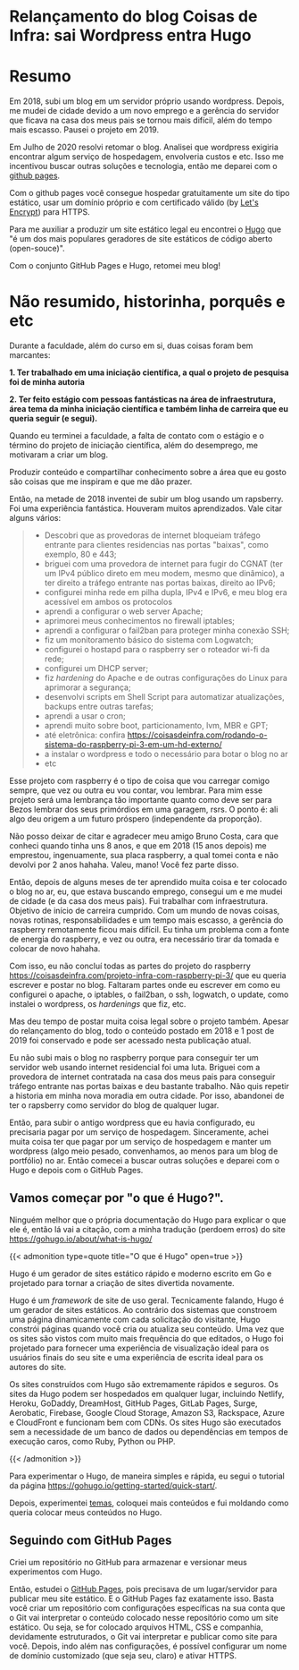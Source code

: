 # Relançamento do blog Coisas de Infra: sai Wordpress entra Hugo

# Resumo

Em 2018, subi um blog em um servidor próprio usando wordpress. Depois, me mudei de cidade devido a um novo emprego e a gerência do servidor que ficava na casa dos meus pais se tornou mais difícil, além do tempo mais escasso. Pausei o projeto em 2019.

Em Julho de 2020 resolvi retomar o blog. Analisei que wordpress exigiria encontrar algum serviço de hospedagem, envolveria custos e etc. Isso me incentivou buscar outras soluções e tecnologia, então me deparei com o [github pages](https://pages.github.com/).

Com o github pages você consegue hospedar gratuitamente um site do tipo estático, usar um domínio próprio e com certificado válido (by [Let's Encrypt](https://letsencrypt.org)) para HTTPS.

Para me auxiliar a produzir um site estático legal eu encontrei o [Hugo](https://gohugo.io/) que "é um dos mais populares geradores de site estáticos de código aberto (open-souce)".

Com o conjunto GitHub Pages e Hugo, retomei meu blog!

# Não resumido, historinha, porquês e etc

Durante a faculdade, além do curso em si, duas coisas foram bem marcantes:

**1. Ter trabalhado em uma iniciação científica, a qual o projeto de pesquisa foi de minha autoria**

**2. Ter feito estágio com pessoas fantásticas na área de infraestrutura, área tema da minha iniciação científica e também linha de carreira que eu queria seguir (e segui).**

Quando eu terminei a faculdade, a falta de contato com o estágio e o término do projeto de iniciação científica, além do desemprego, me motivaram a criar um blog.

Produzir conteúdo e compartilhar conhecimento sobre a área que eu gosto são coisas que me inspiram e que me dão prazer.

Então, na metade de 2018 inventei de subir um blog usando um rapsberry. Foi uma experiência fantástica. Houveram muitos aprendizados. Vale citar alguns vários:

> * Descobri que as provedoras de internet bloqueiam tráfego entrante para clientes residencias nas portas "baixas", como exemplo, 80 e 443;
> * briguei com uma provedora de internet para fugir do CGNAT (ter um IPv4 público direto em meu modem, mesmo que dinâmico), a ter direito a tráfego entrante nas portas baixas, direito ao IPv6;
> * configurei minha rede em pilha dupla, IPv4 e IPv6, e meu blog era acessível em ambos os protocolos
> * aprendi a configurar o web server Apache;
> * aprimorei meus conhecimentos no firewall iptables;
> * aprendi a configurar o fail2ban para proteger minha conexão SSH;
> * fiz um monitoramento básico do sistema com Logwatch;
> * configurei o hostapd para o raspberry ser o roteador wi-fi da rede;
> * configurei um DHCP server;
> * fiz *hardening* do Apache e de outras configurações do Linux para aprimorar a segurança;
> * desenvolvi scripts em Shell Script para automatizar atualizações, backups entre outras tarefas;
> * aprendi a usar o cron;
> * aprendi muito sobre boot, particionamento, lvm, MBR e GPT;
> * até eletrônica: confira <https://coisasdeinfra.com/rodando-o-sistema-do-raspberry-pi-3-em-um-hd-externo/>
> * a instalar o wordpress e todo o necessário para botar o blog no ar
> * etc

Esse projeto com raspberry é o tipo de coisa que vou carregar comigo sempre, que vez ou outra eu vou contar, vou lembrar. Para mim esse projeto será uma lembrança tão importante quanto como deve ser para Bezos lembrar dos seus primórdios em uma garagem, rsrs. O ponto é: ali algo deu origem a um futuro próspero (independente da proporção).

Não posso deixar de citar e agradecer meu amigo Bruno Costa, cara que conheci quando tinha uns 8 anos, e que em 2018 (15 anos depois) me emprestou, ingenuamente, sua placa raspberry, a qual tomei conta e não devolvi por 2 anos hahaha. Valeu, mano! Você fez parte disso.

Então, depois de alguns meses de ter aprendido muita coisa e ter colocado o blog no ar, eu, que estava buscando emprego, consegui um e me mudei de cidade (e da casa dos meus pais). Fui trabalhar com infraestrutura. Objetivo de início de carreira cumprido. Com um mundo de novas coisas, novas rotinas, responsabilidades e um tempo mais escasso, a gerência do raspberry remotamente ficou mais difícil. Eu tinha um problema com a fonte de energia do raspberry, e vez ou outra, era necessário tirar da tomada e colocar de novo hahaha.

Com isso, eu não concluí todas as partes do projeto do raspberry <https://coisasdeinfra.com/projeto-infra-com-raspberry-pi-3/> que eu queria escrever e postar no blog. Faltaram partes onde eu escrever em como eu configurei o apache, o iptables, o fail2ban, o ssh, logwatch, o update, como instalei o wordpress, os *hardenings* que fiz, etc.

Mas deu tempo de postar muita coisa legal sobre o projeto também. Apesar do relançamento do blog, todo o conteúdo postado em 2018 e 1 post de 2019 foi conservado e pode ser acessado nesta publicação atual.

Eu não subi mais o blog no raspberry porque para conseguir ter um servidor web usando internet residencial foi uma luta. Briguei com a provedora de internet contratada na casa dos meus pais para conseguir tráfego entrante nas portas baixas e deu bastante trabalho. Não quis repetir a historia em minha nova moradia em outra cidade. Por isso, abandonei de ter o rapsberry como servidor do blog de qualquer lugar.

Então, para subir o antigo wordpress que eu havia configurado, eu precisaria pagar por um serviço de hospedagem. Sinceramente, achei muita coisa ter que pagar por um serviço de hospedagem e manter um wordpress (algo meio pesado, convenhamos, ao menos para um blog de portfólio) no ar. Então comecei a buscar outras soluções e deparei com o Hugo e depois com o GitHub Pages.

## Vamos começar por "o que é Hugo?".

Ninguém melhor que o própria documentação do Hugo para explicar o que ele é, então lá vai a citação, com a minha tradução (perdoem erros) do site <https://gohugo.io/about/what-is-hugo/>

{{< admonition type=quote title="O que é Hugo" open=true >}}

Hugo é um gerador de sites estático rápido e moderno escrito em Go e projetado para tornar a criação de sites divertida novamente.

Hugo é um *framework* de site de uso geral. Tecnicamente falando, Hugo é um gerador de sites estáticos. Ao contrário dos sistemas que constroem uma página dinamicamente com cada solicitação do visitante, Hugo constrói páginas quando você cria ou atualiza seu conteúdo. Uma vez que os sites são vistos com muito mais frequência do que editados, o Hugo foi projetado para fornecer uma experiência de visualização ideal para os usuários finais do seu site e uma experiência de escrita ideal para os autores do site.

Os sites construídos com Hugo são extremamente rápidos e seguros. Os sites da Hugo podem ser hospedados em qualquer lugar, incluindo Netlify, Heroku, GoDaddy, DreamHost, GitHub Pages, GitLab Pages, Surge, Aerobatic, Firebase, Google Cloud Storage, Amazon S3, Rackspace, Azure e CloudFront e funcionam bem com CDNs. Os sites Hugo são executados sem a necessidade de um banco de dados ou dependências em tempos de execução caros, como Ruby, Python ou PHP.

{{< /admonition >}}

Para experimentar o Hugo, de maneira simples e rápida, eu segui o tutorial da página <https://gohugo.io/getting-started/quick-start/>.

Depois, experimentei [temas](https://themes.gohugo.io/), coloquei mais conteúdos e fui moldando como queria colocar meus conteúdos no Hugo.

## Seguindo com GitHub Pages

Criei um repositório no GitHub para armazenar e versionar meus experimentos com Hugo.

Então, estudei o [GitHub Pages](https://pages.github.com/), pois precisava de um lugar/servidor para publicar meu site estático. E o GitHub Pages faz exatamente isso.
Basta você criar um repositório com configurações específicas na sua conta que o Git vai interpretar o conteúdo colocado nesse repositório como um site estático. Ou seja, se for colocado arquivos HTML, CSS e companhia, devidamente estruturados, o Git vai interpretar e publicar como site para você. Depois, indo além nas configurações, é possível configurar um nome de domínio customizado (que seja seu, claro) e ativar HTTPS.




